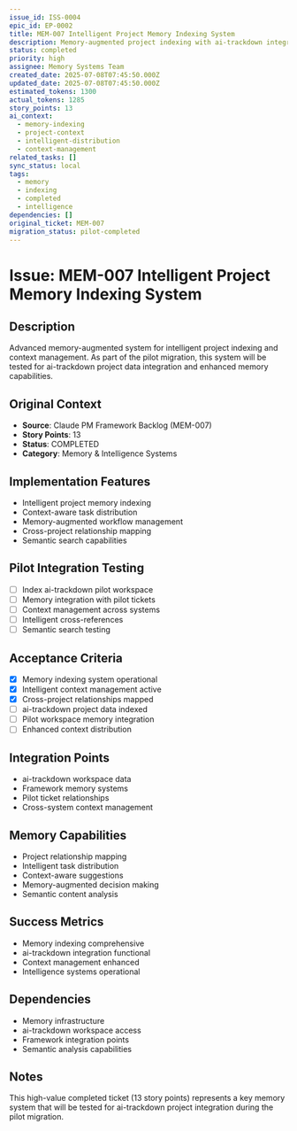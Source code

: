 ```yaml
---
issue_id: ISS-0004
epic_id: EP-0002
title: MEM-007 Intelligent Project Memory Indexing System
description: Memory-augmented project indexing with ai-trackdown integration for enhanced context management and intelligent task distribution
status: completed
priority: high
assignee: Memory Systems Team
created_date: 2025-07-08T07:45:50.000Z
updated_date: 2025-07-08T07:45:50.000Z
estimated_tokens: 1300
actual_tokens: 1285
story_points: 13
ai_context:
  - memory-indexing
  - project-context
  - intelligent-distribution
  - context-management
related_tasks: []
sync_status: local
tags:
  - memory
  - indexing
  - completed
  - intelligence
dependencies: []
original_ticket: MEM-007
migration_status: pilot-completed
---
```


# Issue: MEM-007 Intelligent Project Memory Indexing System

## Description
Advanced memory-augmented system for intelligent project indexing and context management. As part of the pilot migration, this system will be tested for ai-trackdown project data integration and enhanced memory capabilities.

## Original Context
- **Source**: Claude PM Framework Backlog (MEM-007)
- **Story Points**: 13
- **Status**: COMPLETED
- **Category**: Memory & Intelligence Systems

## Implementation Features
- Intelligent project memory indexing
- Context-aware task distribution
- Memory-augmented workflow management
- Cross-project relationship mapping
- Semantic search capabilities

## Pilot Integration Testing
- [ ] Index ai-trackdown pilot workspace
- [ ] Memory integration with pilot tickets
- [ ] Context management across systems
- [ ] Intelligent cross-references
- [ ] Semantic search testing

## Acceptance Criteria
- [x] Memory indexing system operational
- [x] Intelligent context management active
- [x] Cross-project relationships mapped
- [ ] ai-trackdown project data indexed
- [ ] Pilot workspace memory integration
- [ ] Enhanced context distribution

## Integration Points
- ai-trackdown workspace data
- Framework memory systems
- Pilot ticket relationships
- Cross-system context management

## Memory Capabilities
- Project relationship mapping
- Intelligent task distribution
- Context-aware suggestions
- Memory-augmented decision making
- Semantic content analysis

## Success Metrics
- Memory indexing comprehensive
- ai-trackdown integration functional
- Context management enhanced
- Intelligence systems operational

## Dependencies
- Memory infrastructure
- ai-trackdown workspace access
- Framework integration points
- Semantic analysis capabilities

## Notes
This high-value completed ticket (13 story points) represents a key memory system that will be tested for ai-trackdown project integration during the pilot migration.